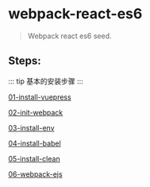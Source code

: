 # webpack-react-es6

> Webpack react es6 seed.

## Steps:

::: tip
基本的安装步骤
:::

[01-install-vuepress](/get-started/01-install-vuepress.md)

[02-init-webpack](/get-started/02-init-webpack.md)

[03-install-env](/get-started/03-install-env.md)

[04-install-babel](/get-started/04-install-babel.md)

[05-install-clean](/get-started/05-install-clean.md)

[06-webpack-ejs](/get-started/06-webpack-ejs.md)
